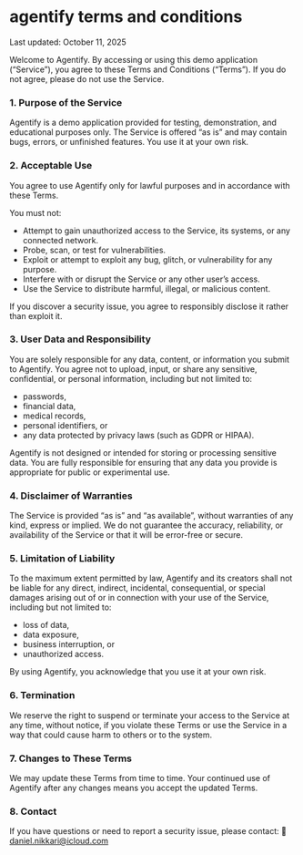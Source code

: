 # agentify terms and conditions

Last updated: October 11, 2025

Welcome to Agentify. By accessing or using this demo application (“Service”), you agree to these Terms and Conditions (“Terms”).
If you do not agree, please do not use the Service.

### 1. Purpose of the Service

Agentify is a demo application provided for testing, demonstration, and educational purposes only.
The Service is offered “as is” and may contain bugs, errors, or unfinished features. You use it at your own risk.

### 2. Acceptable Use

You agree to use Agentify only for lawful purposes and in accordance with these Terms.

You must not:

- Attempt to gain unauthorized access to the Service, its systems, or any connected network.
- Probe, scan, or test for vulnerabilities.
- Exploit or attempt to exploit any bug, glitch, or vulnerability for any purpose.
- Interfere with or disrupt the Service or any other user’s access.
- Use the Service to distribute harmful, illegal, or malicious content.

If you discover a security issue, you agree to responsibly disclose it rather than exploit it.

### 3. User Data and Responsibility

You are solely responsible for any data, content, or information you submit to Agentify.
You agree not to upload, input, or share any sensitive, confidential, or personal information, including but not limited to:

- passwords,
- financial data,
- medical records,
- personal identifiers, or
- any data protected by privacy laws (such as GDPR or HIPAA).

Agentify is not designed or intended for storing or processing sensitive data.
You are fully responsible for ensuring that any data you provide is appropriate for public or experimental use.

### 4. Disclaimer of Warranties

The Service is provided “as is” and “as available”, without warranties of any kind, express or implied.
We do not guarantee the accuracy, reliability, or availability of the Service or that it will be error-free or secure.

### 5. Limitation of Liability

To the maximum extent permitted by law, Agentify and its creators shall not be liable for any direct, indirect, incidental, consequential, or special damages arising out of or in connection with your use of the Service, including but not limited to:

- loss of data,
- data exposure,
- business interruption, or
- unauthorized access.

By using Agentify, you acknowledge that you use it at your own risk.

### 6. Termination

We reserve the right to suspend or terminate your access to the Service at any time, without notice, if you violate these Terms or use the Service in a way that could cause harm to others or to the system.

### 7. Changes to These Terms

We may update these Terms from time to time.
Your continued use of Agentify after any changes means you accept the updated Terms.

### 8. Contact

If you have questions or need to report a security issue, please contact:
📧 daniel.nikkari@icloud.com

